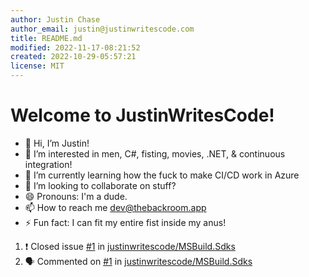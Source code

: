 ```yaml
---
author: Justin Chase
author_email: justin@justinwritescode.com
title: README.md
modified: 2022-11-17-08:21:52
created: 2022-10-29-05:57:21
license: MIT
---
```


# Welcome to JustinWritesCode!

- 👋 Hi, I’m Justin!
- 👀 I’m interested in men, C#, fisting, movies, .NET, & continuous integration!
- 🌱 I’m currently learning how the fuck to make CI/CD work in Azure
- 💞️ I’m looking to collaborate on stuff?
- 😄 Pronouns: I'm a dude.
- 📫 How to reach me dev@thebackroom.app
- ⚡ Fun fact: I can fit my entire fist inside my anus!

<!---
thebackroomdev/thebackroomdev is a ✨ special ✨ repository because its `README.md` (this file) appears on your GitHub profile.
You can click the Preview link to take a look at your changes.
--->

<!--START_SECTION:activity-->
1. ❗️ Closed issue [#1](https://github.com/justinwritescode/MSBuild.Sdks/issues/1) in [justinwritescode/MSBuild.Sdks](https://github.com/justinwritescode/MSBuild.Sdks)
2. 🗣 Commented on [#1](https://github.com/justinwritescode/MSBuild.Sdks/issues/1) in [justinwritescode/MSBuild.Sdks](https://github.com/justinwritescode/MSBuild.Sdks)
<!--END_SECTION:activity-->

